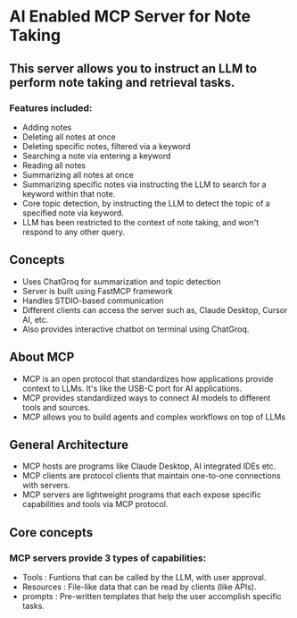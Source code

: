 # AI Enabled MCP Server for Note Taking
## This server allows you to instruct an LLM to perform note taking and retrieval tasks.
### Features included:
- Adding notes
- Deleting all notes at once
- Deleting specific notes, filtered via a keyword
- Searching a note via entering a keyword
- Reading all notes 
- Summarizing all notes at once
- Summarizing specific notes via instructing the LLM to search for a keyword within that note.
- Core topic detection, by instructing the LLM to detect the topic of a specified note via keyword.
- LLM has been restricted to the context of note taking, and won't respond to any other query.


## Concepts
- Uses ChatGroq for summarization and topic detection
- Server is built using FastMCP framework
- Handles STDIO-based communication
- Different clients can access the server such as, Claude Desktop, Cursor AI, etc.
- Also provides interactive chatbot on terminal using ChatGroq.



## About MCP
- MCP is an open protocol that standardizes how applications provide context to LLMs. It's like the USB-C port for AI applications. 
- MCP provides standardiized ways to connect AI models to different tools and sources.
- MCP allows you to build agents and complex workflows on top of LLMs

## General Architecture
- MCP hosts are programs like Claude Desktop, AI integrated IDEs etc.
- MCP clients are protocol clients that maintain one-to-one connections with servers.
- MCP servers are lightweight programs that each expose specific capabilities and tools via MCP protocol.

## Core concepts
### MCP servers provide 3 types of capabilities:
- Tools : Funtions that can be called by the LLM, with user approval.
- Resources : File-like data that can be read by clients (like APIs).
- prompts : Pre-written templates that help the user accomplish specific tasks.
